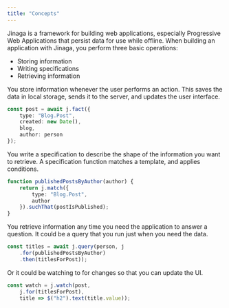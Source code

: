 ```yaml
---
title: "Concepts"
---
```


Jinaga is a framework for building web applications, especially Progressive Web Applications that persist data for use while offline.
When building an application with Jinaga, you perform three basic operations:

- Storing information
- Writing specifications
- Retrieving information

You store information whenever the user performs an action.
This saves the data in local storage, sends it to the server, and updates the user interface.

```typescript
const post = await j.fact({
    type: "Blog.Post",
    created: new Date(),
    blog,
    author: person
});
```

You write a specification to describe the shape of the information you want to retrieve.
A specification function matches a template, and applies conditions.

```typescript
function publishedPostsByAuthor(author) {
    return j.match({
        type: "Blog.Post",
        author
    }).suchThat(postIsPublished);
}
```

You retrieve information any time you need the application to answer a question.
It could be a query that you run just when you need the data.

```typescript
const titles = await j.query(person, j
    .for(publishedPostsByAuthor)
    .then(titlesForPost));
```

Or it could be watching to for changes so that you can update the UI.

```typescript
const watch = j.watch(post,
    j.for(titlesForPost),
    title => $("h2").text(title.value));
```